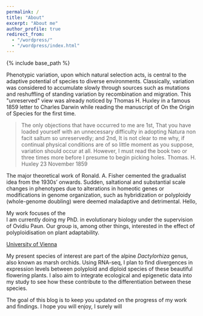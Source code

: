```yaml
---
permalink: /
title: "About"
excerpt: "About me"
author_profile: true
redirect_from:
  - "/wordpress/"
  - "/wordpress/index.html"
---
```


{% include base_path %}

Phenotypic variation, upon which natural selection acts, is central to the adaptive potential of
species to diverse environments. Classically, variation was considered to accumulate slowly
through sources such as mutations and reshuffling of standing variation by recombination and
migration. This "unreserved" view was already noticed by Thomas H. Huxley in a famous 1859
letter to Charles Darwin while reading the manuscript of On the Origin of Species for the first
time.

> The only objections that have occurred to me are 1st, That you have loaded yourself with an unnecessary difficulty in adopting Natura non facit saltum so unreservedly; and 2nd, It is not clear to me why, if continual physical conditions are of so little moment as you suppose, variation should occur at all. However, I must read the book two or three times more before I presume to begin picking holes.
Thomas. H. Huxley 23 November 1859

The major theoretical work of Ronald. A. Fisher cemented the gradualist idea from the 1930s’
onwards. Sudden, saltational and substantial scale changes in phenotypes due to alterations in
homeotic genes or modifications in genome organization, such as hybridization or polyploidy
(whole-genome doubling) were deemed maladaptive and detrimental.
Hello,

My work focuses of the  
I am currently doing my PhD. in evolutionary biology under the supervision of Ovidiu Paun. Our group is, among other things, interested in the effect of polyploidisation on plant adaptability.

[University of Vienna](http://plantgenomics.univie.ac.at/research/)

My present species of interest are part of the alpine *Dactylorhiza* genus, also known as marsh orchids. Using RNA-seq, I plan to find divergences in expression levels between polyploid and diploid species of these beautiful flowering plants. I also aim to integrate ecological and epigenetic data into my study to see how these contribute to the differentiation between these species.

The goal of this blog is to keep you updated on the progress of my work and findings. I hope you will enjoy, I surely will
